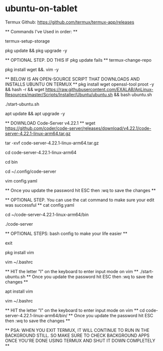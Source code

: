 # ubuntu-on-tablet
Termux Github: https://github.com/termux/termux-app/releases

** Commands I've Used in order: **

termux-setup-storage

pkg update && pkg upgrade -y

** OPTIONAL STEP. DO THIS IF pkg update fails **
termux-change-repo

pkg install wget &&. vim -y

** BELOW IS AN OPEN-SOURCE SCRIPT THAT DOWNLOADS AND INSTALLS UBUNTU ON TERMUX **
pkg install wget openssl-tool proot -y && hash -r && wget https://raw.githubusercontent.com/EXALAB/AnLinux-Resources/master/Scripts/Installer/Ubuntu/ubuntu.sh && bash ubuntu.sh

./start-ubuntu.sh

apt update && apt upgrade -y

** DOWNLOAD Code-Server v4.22.1 **
wget https://github.com/coder/code-server/releases/download/v4.22.1/code-server-4.22.1-linux-arm64.tar.gz

tar -xvf code-server-4.22.1-linux-arm64.tar.gz

cd code-server-4.22.1-linux-arm64

cd bin

cd ~/.config/code-server

vim config.yaml

** Once you update the password hit ESC then :wq to save the changes **

** OPTIONAL STEP. You can use the cat command to make sure your edit was successful **
cat config.yaml

cd ~/code-server-4.22.1-linux-arm64/bin

./code-server

** OPTIONAL STEPS: bash config to make your life easier **

exit

pkg install vim

vim ~/.bashrc

** HIT the letter "I" on the keyboard to enter input mode on vim **
./start-ubuntu.sh
** Once you update the password hit ESC then :wq to save the changes **

apt install vim

vim ~/.bashrc

** HIT the letter "I" on the keyboard to enter input mode on vim **
cd code-server-4.22.1-linux-arm64/bin/
** Once you update the password hit ESC then :wq to save the changes **


** PSA: WHEN YOU EXIT TERMUX, IT WILL CONTINUE TO RUN IN THE BACKGROUND STILL. SO MAKE SURE TO CHECK BACKGROUND APPS ONCE YOU'RE DONE USING TERMUX AND SHUT IT DOWN COMPLETELY **
